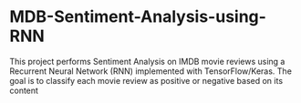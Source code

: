 # MDB-Sentiment-Analysis-using-RNN
This project performs Sentiment Analysis on IMDB movie reviews using a Recurrent Neural Network (RNN) implemented with TensorFlow/Keras. The goal is to classify each movie review as positive or negative based on its content

